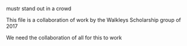 mustr
stand out in a crowd

This file is a collaboration of work by the Walkleys Scholarship group of 2017

We need the collaboration of all for this to work

